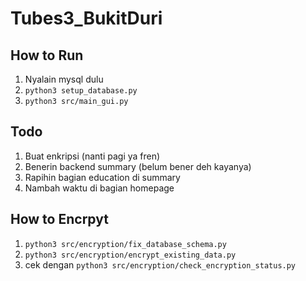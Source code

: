 # Tubes3_BukitDuri
## How to Run
1. Nyalain mysql dulu
2. `python3 setup_database.py`
3. `python3 src/main_gui.py`

## Todo
1. Buat enkripsi (nanti pagi ya fren)
2. Benerin backend summary (belum bener deh  kayanya)
3. Rapihin bagian education di summary
4. Nambah waktu di bagian homepage

## How to Encrpyt
1. `python3 src/encryption/fix_database_schema.py`
2. `python3 src/encryption/encrypt_existing_data.py`
3. cek dengan `python3 src/encryption/check_encryption_status.py`